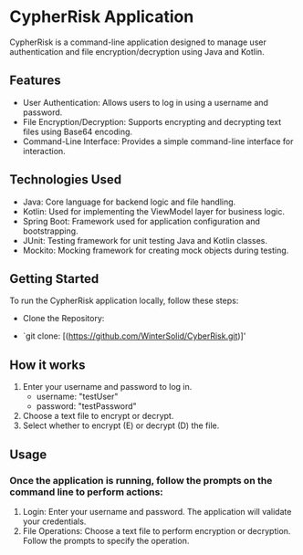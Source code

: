 # CypherRisk Application

CypherRisk is a command-line application designed to manage user authentication and file encryption/decryption using Java and Kotlin.

## Features

- User Authentication: Allows users to log in using a username and password.
- File Encryption/Decryption: Supports encrypting and decrypting text files using Base64 encoding.
- Command-Line Interface: Provides a simple command-line interface for interaction.
  
## Technologies Used

- Java: Core language for backend logic and file handling.
- Kotlin: Used for implementing the ViewModel layer for business logic.
- Spring Boot: Framework used for application configuration and bootstrapping.
- JUnit: Testing framework for unit testing Java and Kotlin classes.
- Mockito: Mocking framework for creating mock objects during testing.

## Getting Started

To run the CypherRisk application locally, follow these steps:

- Clone the Repository:


- `git clone: [(https://github.com/WinterSolid/CyberRisk.git)]'


## How it works 

1. Enter your username and password to log in.
   - username: "testUser"
   - password: "testPassword"
3. Choose a text file to encrypt or decrypt.
4. Select whether to encrypt (E) or decrypt (D) the file.

## Usage

### Once the application is running, follow the prompts on the command line to perform actions:

1. Login: Enter your username and password. The application will validate your credentials.
2. File Operations: Choose a text file to perform encryption or decryption. Follow the prompts to specify the operation.


